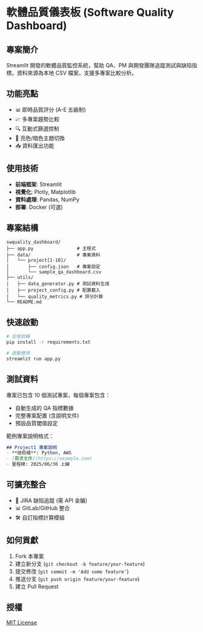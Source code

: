 # 軟體品質儀表板 (Software Quality Dashboard)

## 專案簡介
Streamlit 開發的軟體品質監控系統，幫助 QA、PM 與開發團隊追蹤測試與缺陷指標。資料來源為本地 CSV 檔案，支援多專案比較分析。

## 功能亮點
- 📊 即時品質評分 (A-E 五級制)
- 📈 多專案趨勢比較
- 🔍 互動式篩選控制
- 🎨 亮色/暗色主題切換
- 📥 資料匯出功能

## 使用技術
- **前端框架**: Streamlit
- **視覺化**: Plotly, Matplotlib
- **資料處理**: Pandas, NumPy
- **部署**: Docker (可選)

## 專案結構
```
swquality_dashboard/
├── app.py                # 主程式
├── data/                 # 專案資料
│   └── project[1-10]/    
│       ├── config.json   # 專案設定
│       └── sample_qa_dashboard.csv
├── utils/
│   ├── data_generator.py # 測試資料生成
│   ├── project_config.py # 配置載入
│   └── quality_metrics.py # 評分計算
└── README.md
```

## 快速啟動
```bash
# 安裝依賴
pip install -r requirements.txt

# 啟動應用
streamlit run app.py
```

## 測試資料
專案已包含 10 個測試專案，每個專案包含：
- 自動生成的 QA 指標數據
- 完整專案配置 (含說明文件)
- 預設品質閾值設定

範例專案說明格式：
```markdown
## Project1 專案說明
- **技術棧**: Python, AWS
- [需求文件](https://example.com)
- 里程碑: 2025/06/30 上線
```

## 可擴充整合
- 🔌 JIRA 缺陷追蹤 (需 API 金鑰)
- 📊 GitLab/GitHub 整合
- 🛠️ 自訂指標計算模組

## 如何貢獻
1. Fork 本專案
2. 建立新分支 (`git checkout -b feature/your-feature`)
3. 提交修改 (`git commit -m 'Add some feature'`)
4. 推送分支 (`git push origin feature/your-feature`)
5. 建立 Pull Request

## 授權
[MIT License](LICENSE)
